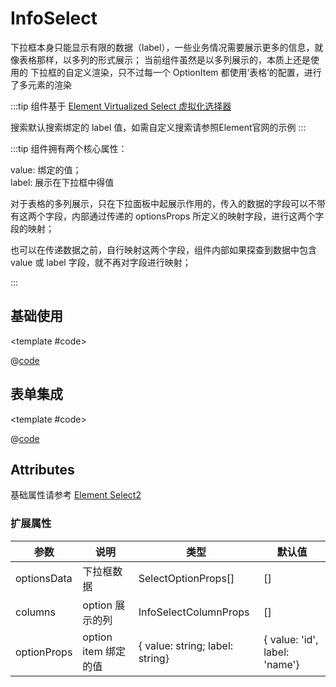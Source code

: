 # InfoSelect

下拉框本身只能显示有限的数据（label），一些业务情况需要展示更多的信息，就像表格那样，以多列的形式展示；
当前组件虽然是以多列展示的，本质上还是使用的 下拉框的自定义渲染，只不过每一个 OptionItem 都使用‘表格’的配置，进行了多元素的渲染

:::tip
组件基于 [Element Virtualized Select 虚拟化选择器](https://element-plus.gitee.io/zh-CN/component/select-v2.html)

搜索默认搜索绑定的 label 值，如需自定义搜索请参照Element官网的示例
:::

:::tip
组件拥有两个核心属性：

value: 绑定的值；<br/>
label: 展示在下拉框中得值

对于表格的多列展示，只在下拉面板中起展示作用的，传入的数据的字段可以不带有这两个字段，内部通过传递的 optionsProps 所定义的映射字段，进行这两个字段的映射；

也可以在传递数据之前，自行映射这两个字段，组件内部如果探查到数据中包含 value 或 label 字段，就不再对字段进行映射；

:::

## 基础使用

<demo-block>

<InfoSelect-demo1 />

<template #code>

@[code](@demoroot/InfoSelect/demo1.vue)

</template>

</demo-block>

## 表单集成

<demo-block>

<InfoSelect-formDemo />

<template #code>

@[code](@demoroot/InfoSelect/formDemo.vue)

</template>

</demo-block>

## Attributes

基础属性请参考 [Element Select2](https://element-plus.gitee.io/zh-CN/component/select-v2.html#selectv2-%E5%B1%9E%E6%80%A7)

### 扩展属性

参数|说明|类型|默认值
-----|-----|-----|-----
optionsData | 下拉框数据 | SelectOptionProps[] | []
columns | option 展示的列 | InfoSelectColumnProps | []
optionProps | option item 绑定的值 | { value: string; label: string} | { value: 'id', label: 'name'}
